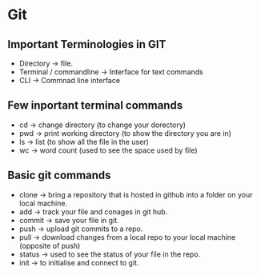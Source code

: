 # Git</h1>

## Important Terminologies in GIT 
 
- Directory -> file.
- Terminal / commandline -> Interface for text commands
- CLI -> Commnad line interface
 
## Few inportant terminal commands 

  - cd -> change directory (to change your dorectory)
  - pwd -> print working directory (to show the directory you are in)
  - ls -> list (to show all the file in the user)
  - wc -> word count (used to see the space used by file)
  
## Basic git commands 
  - clone -> bring a repository that is hosted in github into a folder on your local machine.
  - add -> track your file and conages in git hub.
  - commit -> save your file in git.
  - push -> upload git commits to a repo.
  - pull -> download changes from a local repo to your local machine (opposite of push)
  - status -> used to see the status of your file in the repo.
  - init -> to initialise and connect to git.
  
